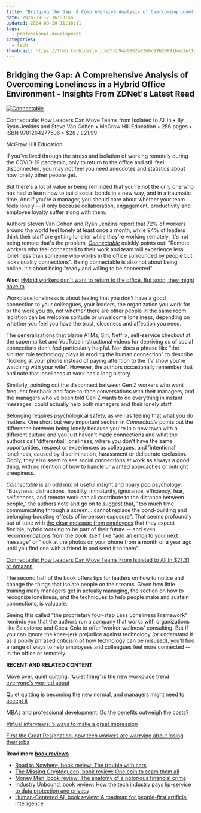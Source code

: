 ```yaml
---
title: "Bridging the Gap: A Comprehensive Analysis of Overcoming Loneliness in a Hybrid Office Environment - Insights From ZDNet's Latest Read"
date: 2024-09-17 16:53:56
updated: 2024-09-20 11:36:11
tags:
  - professional-development
categories:
  - tech
thumbnail: https://thmb.techidaily.com/f4b94a6052a83b6c87620891bae2ef1d10a06ae6e718f7d201b09964291e2b88.jpg
---
```


## Bridging the Gap: A Comprehensive Analysis of Overcoming Loneliness in a Hybrid Office Environment - Insights From ZDNet's Latest Read

[![Connectable](https://www.zdnet.com/a/img/resize/38e27dbdf2b25cbf05f27d5401df425febb5da12/2022/10/06/e93eb1d8-1bc9-4b0d-b32d-1f81aae9d33d/connectable-book-main.jpg?auto=webp&width=740)](https://www.mheducation.co.uk/connectable-how-leaders-can-move-teams-from-isolated-to-all-in-9781264277506-emea) 

Connectable: How Leaders Can Move Teams from Isolated to All In • By Ryan Jenkins and Steve Van Cohen • McGraw Hill Education • 256 pages • ISBN 9781264277506 • $28 / £21.99 

McGraw Hill Education

If you've lived through the stress and isolation of working remotely during the COVID-19 pandemic, only to return to the office and still feel disconnected, you may not feel you need anecdotes and statistics about how lonely other people get. 

But there's a lot of value in being reminded that you're not the only one who has had to learn how to build social bonds in a new way, and in a traumatic time. And if you're a manager, you should care about whether your team feels lonely -- if only because collaboration, engagement, productivity and employee loyalty suffer along with them. 

Authors Steven Van Cohen and Ryan Jenkins report that 72% of workers around the world feel lonely at least once a month, while 94% of leaders think their staff are getting lonelier while they're working remotely. It's not being remote that's the problem, [_Connectable_](https://www.mheducation.co.uk/connectable-how-leaders-can-move-teams-from-isolated-to-all-in-9781264277506-emea) quickly points out: "Remote workers who feel connected to their work and team will experience less loneliness than someone who works in the office surrounded by people but lacks quality connections". Being connectable is also not about being online: it's about being "ready and willing to be connected". 

**Also:** [Hybrid workers don't want to return to the office. But soon, they might have to](https://www.zdnet.com/article/hybrid-workers-dont-want-to-return-to-the-office-but-soon-they-might-have-to)

Workplace loneliness is about feeling that you don't have a good connection to your colleagues, your leaders, the organization you work for or the work you do, not whether there are other people in the same room. Isolation can be welcome solitude or unwelcome loneliness, depending on whether you feel you have the trust, closeness and affection you need. 

The generalizations that blame ATMs, Siri, Netflix, self-service checkout at the supermarket and YouTube instructional videos for depriving us of social connections don't feel particularly helpful. Nor does a phrase like "the sinister role technology plays in eroding the human connection" to describe "looking at your phone instead of paying attention to the TV show you're watching with your wife". However, the authors occasionally remember that and note that loneliness at work has a long history. 

Similarly, pointing out the disconnect between Gen Z workers who want frequent feedback and face-to-face conversations with their managers, and the managers who've been told Gen Z wants to do everything in instant messages, could actually help both managers and their lonely staff. 

Belonging requires psychological safety, as well as feeling that what you do matters. One short but very important section in _Connectable_ points out the difference between being lonely because you're in a new town with a different culture and you just haven't made connections and what the authors call 'differential' loneliness, where you don't have the same opportunities, respect or experiences as colleagues, and 'intentional' loneliness, caused by discrimination, harassment or deliberate exclusion. Oddly, they also seem to see social connections at work as always a good thing, with no mention of how to handle unwanted approaches or outright creepiness. 

_Connectable_ is an odd mix of useful insight and hoary pop psychology. "Busyness, distractions, hostility, immaturity, ignorance, efficiency, fear, selfishness, and remote work can all contribute to the distance between people," the authors note and go on to suggest that, "too much time communicating through a screen… cannot replace the bond-building and belonging-boosting effects of in-person exposure". That seems profoundly out of tune with [the clear message from employees](https://www.microsoft.com/en-us/worklab/work-trend-index/) that they expect flexible, hybrid working to be part of their future -- and even recommendations from the book itself, like "add an emoji to your next message" or "look at the photos on your phone from a month or a year ago until you find one with a friend in and send it to them". 

[Connectable: How Leaders Can Move Teams From Isolated to All In $21.31 at Amazon](https://buy.geni.us/Proxy.ashx?TSID=368250&GR%5FURL=https%3A%2F%2Fwww.amazon.com%2Fdp%2FB09DJ7JGVG%3FlinkCode%3Dogi%26th%3D1%26psc%3D1%26tag%3Dzd-buy-button-20%26ascsubtag%3D%5F%5FCOM%5FCLICK%5FID%5F%5F%7C26736fee-7b79-495d-aa53-bccb7cfba34c%7Cdtp&dtb=1)

The second half of the book offers tips for leaders on how to notice and change the things that isolate people on their teams. Given how little training many managers get in actually managing, the section on how to recognize loneliness, and the techniques to help people make and sustain connections, is valuable. 

Seeing this called "the proprietary four-step Less Loneliness Framework" reminds you that the authors run a company that works with organizations like Salesforce and Coca-Cola to offer 'worker wellness' consulting. But if you can ignore the knee-jerk prejudice against technology (or understand it as a poorly phrased criticism of how technology can be misused), you'll find a range of ways to help employees and colleagues feel more connected -- in the office or remotely. 

**RECENT AND RELATED CONTENT**

[Move over, quiet quitting: 'Quiet firing' is the new workplace trend everyone's worried about](https://www.zdnet.com/education/professional-development/move-over-quiet-quitting-quiet-firing-is-the-new-trending-topic-in-the-workplace/)

[Quiet quitting is becoming the new normal, and managers might need to accept it](https://www.zdnet.com/education/professional-development/quiet-quitting-is-becoming-the-new-normal-and-managers-might-need-to-accept-it/)

[MBAs and professional development: Do the benefits outweigh the costs?](https://www.zdnet.com/education/professional-development/mbas-and-professional-development-do-the-benefits-outweigh-the-costs/)

[Virtual interviews: 5 ways to make a great impression](https://www.zdnet.com/education/professional-development/5-ways-to-impress-during-a-virtual-interview/)

[First the Great Resignation, now tech workers are worrying about losing their jobs](https://www.zdnet.com/education/professional-development/first-the-great-resignation-now-tech-workers-are-worrying-about-losing-their-jobs/)

**Read more [book reviews](https://www.zdnet.com/blog/zdnet-uk-book-reviews/)**

* [Road to Nowhere, book review: The trouble with cars](https://www.zdnet.com/article/road-to-nowhere-book-review/)
* [The Missing Cryptoqueen, book review: One coin to scam them all](https://www.zdnet.com/article/the-missing-cryptoqueen-book-review/)
* [Money Men, book review: The anatomy of a notorious financial crime](https://www.zdnet.com/finance/money-men-book-review/)
* [Industry Unbound, book review: How the tech industry pays lip-service to data protection and privacy](https://www.zdnet.com/article/industry-unbound-book-review/)
* [Human-Centered AI, book review: A roadmap for people-first artificial intelligence](https://www.zdnet.com/article/human-centered-ai-book-review/)

<ins class="adsbygoogle"
     style="display:block"
     data-ad-format="autorelaxed"
     data-ad-client="ca-pub-7571918770474297"
     data-ad-slot="1223367746"></ins>



<ins class="adsbygoogle"
     style="display:block"
     data-ad-client="ca-pub-7571918770474297"
     data-ad-slot="8358498916"
     data-ad-format="auto"
     data-full-width-responsive="true"></ins>
